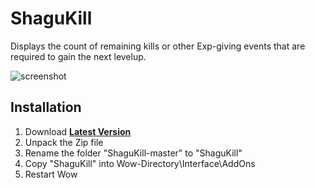 # ShaguKill

Displays the count of remaining kills or other Exp-giving events that are required to gain the next levelup.


![screenshot](https://raw.githubusercontent.com/shagu/ShaguAddons/master/_img/ShaguKill/screenshot.jpg)

## Installation
1. Download **[Latest Version](https://github.com/shagu/ShaguKill/archive/master.zip)**
2. Unpack the Zip file
3. Rename the folder "ShaguKill-master" to "ShaguKill"
4. Copy "ShaguKill" into Wow-Directory\Interface\AddOns
5. Restart Wow